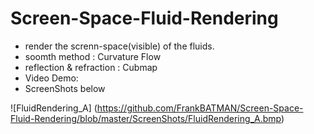 # Screen-Space-Fluid-Rendering
* render the screnn-space(visible) of the fluids.
* soomth method : Curvature Flow
* reflection & refraction : Cubmap
* Video Demo:
* ScreenShots below


![FluidRendering_A] (https://github.com/FrankBATMAN/Screen-Space-Fluid-Rendering/blob/master/ScreenShots/FluidRendering_A.bmp)
